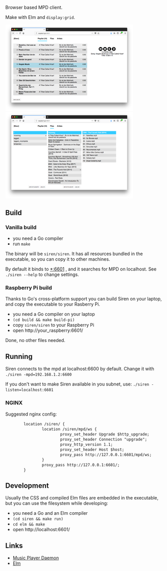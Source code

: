 Browser based MPD client.

Make with Elm and `display:grid`.

<img src="./img_playlist.png" width="400" /><img src="./img_files.png" width="400" />


## Build

### Vanilla build

- you need a Go compiler
- run `make`

The binary will be `siren/siren`. It has all resources bundled in the
executable, so you can copy it to other machines.

By default it binds to [*:6601](http://localhost:6601) , and it searches for MPD on localhost. See `./siren --help` to change settings.

### Raspberry Pi build

Thanks to Go's cross-platform support you can build Siren on your laptop, and copy the executable to your Rasberry Pi.

- you need a Go compiler on your laptop
- `(cd build && make build-pi)`
- copy `siren/siren` to your Raspberry Pi
- open http://your_raspberry:6601/

Done, no other files needed.

## Running

Siren connects to the mpd at localhost:6600 by default. Change it with `./siren -mpd=192.168.1.2:6600`

If you don't want to make Siren available in you subnet, use: `./siren -listen=localhost:6601`

### NGINX

Suggested nginx config:
```
        location /siren/ { 
                location /siren/mpd/ws { 
                        proxy_set_header Upgrade $http_upgrade; 
                        proxy_set_header Connection "upgrade"; 
                        proxy_http_version 1.1; 
                        proxy_set_header Host $host; 
                        proxy_pass http://127.0.0.1:6601/mpd/ws; 
                } 
                proxy_pass http://127.0.0.1:6601/; 
        } 
```

## Development

Usually the CSS and compiled Elm files are embedded in the executable, but you
can use the filesystem while developing:

- you need a Go and an Elm compiler
- `(cd siren && make run)`
- `cd elm && make`
- open http://localhost:6601/


## Links

- [Music Player Daemon](https://www.musicpd.org)
- [Elm](https://elm-lang.org)
